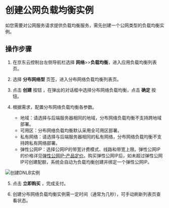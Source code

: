 # 创建公网负载均衡实例

如您需要对公网服务请求提供负载均衡服务，需先创建一个公网类型的负载均衡实例。
## 操作步骤

 1. 在京东云控制台左侧导航栏选择 **网络**>>**负载均衡**，进入应用负载均衡列表页。
 
 2. 选择 **分布网络型** 页签，进入分布网络负载均衡列表页。
 
 3. 点击 **创建** 按钮 ，在弹出的对话框中选择分布网络负载均衡，点击 **确定** 按钮。
 
 4. 根据需求，配置分布网络负载均衡各参数。

    - 地域：请选择与后端服务器相同的地域，分布网络负载均衡不支持跨地域部署。
    - 可用区：分布网络负载均衡默认采用全可用区部署。
    - 私有网络：请选择与后端服务器相同的私有网络，分布网络负载均衡不支持跨私有网络部署。
    - 弹性公网IP：选择公网IP的带宽计费模式、线路和带宽上限。弹性公网IP的价格详见[弹性公网IP-产品定价](http://docs.jdcloud.com/elastic-ip/billing-overview)。购买弹性公网IP后，如未超过弹性公网IP可创建配额，系统会自动为负载均衡创建并绑定一个弹性公网IP。
    
  ![创建DNLB实例](../../../../image/Networking/DNLB/XXX.png)

 5. 点击 **立即购买** ，完成支付。

 6. 创建分布网络负载均衡实例需一定时间（通常为几秒），可手动刷新列表页查看状态。

	
